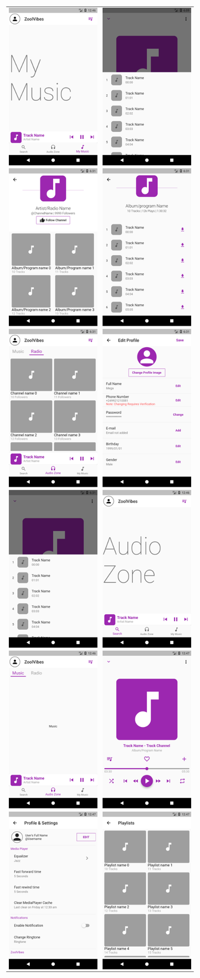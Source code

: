 
|  |  |
|--|--|
| ![enter image description here](https://raw.githubusercontent.com/m7mdra/zoolvibes/master/screenshots/Screenshot_1548452743.png) | ![enter image description here](https://raw.githubusercontent.com/m7mdra/zoolvibes/master/screenshots/Screenshot_1548774561.png) |
| ![enter image description here](https://raw.githubusercontent.com/m7mdra/zoolvibes/master/screenshots/Screenshot_1548775865.png) | ![enter image description here](https://raw.githubusercontent.com/m7mdra/zoolvibes/master/screenshots/Screenshot_1548775867.png) |
| ![enter image description here](https://raw.githubusercontent.com/m7mdra/zoolvibes/master/screenshots/Screenshot_1548775873.png) | ![enter image description here](https://raw.githubusercontent.com/m7mdra/zoolvibes/master/screenshots/Screenshot_1548775880.png) |
| ![enter image description here](https://raw.githubusercontent.com/m7mdra/zoolvibes/master/screenshots/Screenshot_1548775887.png) | ![enter image description here](https://raw.githubusercontent.com/m7mdra/zoolvibes/master/screenshots/device-2019-01-26-004613.png) |
| ![enter image description here](https://raw.githubusercontent.com/m7mdra/zoolvibes/master/screenshots/device-2019-01-26-004636.png) | ![enter image description here](https://raw.githubusercontent.com/m7mdra/zoolvibes/master/screenshots/device-2019-01-26-004646.png) |
| ![enter image description here](https://raw.githubusercontent.com/m7mdra/zoolvibes/master/screenshots/device-2019-01-26-004656.png) | ![enter image description here](https://raw.githubusercontent.com/m7mdra/zoolvibes/master/screenshots/device-2019-01-26-004705.png) |
